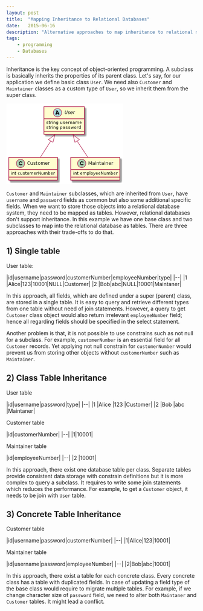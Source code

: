 ```yaml
---
layout: post
title:  "Mapping Inheritance to Relational Databases"
date:   2015-06-16
description: "Alternative approaches to map inheritance to relational model"
tags:
    - programming
    - Databases
---
```


Inheritance is the key concept of object-oriented programming.
A subclass is basically inherits the properties of its parent class.
Let's say, for our application we define basic class `User`.
We need also `Customer` and `Maintainer` classes as a custom type of `User`,
so we inherit them from the super class.


![Domain Object Model for inheritance mapping](/images/inheritance-map.png)


<!--
abstract User {
  string username
  string password
}

class Customer{
  int customerNumber
}

class Maintainer{
  int employeeNumber
}
User <|-down- Customer
User <|-down- Maintainer -->

`Customer` and `Maintainer` subclasses, which are inherited from `User`,
have `username` and `password` fields as common but also some additional specific fields.
When we want to store those objects into a relational database system,
they need to be mapped as tables.
However, relational databases don't support inheritance.
In this example we have one base class and two subclasses to map into the relational database as tables.
There are three approaches with their trade-offs to do that.

## 1) Single table

User table:

|id|username|password|customerNumber|employeeNumber|type|
|--|
|1 |Alice|123|10001|NULL|Customer|
|2 |Bob|abc|NULL|10001|Maintaner|

In this approach, all fields, which are defined under a super (parent) class, are stored in a single table.
It is easy to query and retrieve different types from one table without need of join statements.
However, a query to get `Customer` class object would also return irrelevant `employeeNumber` field;
hence all regarding fields should be specified in the select statement.

Another problem is that, it is not possible to use constrains such as not null for a subclass.
For example, `customerNumber` is an essential field for all `Customer` records.
Yet applying not null constrain for `customerNumber` would prevent us from storing other objects without `customerNumber` such as `Maintainer`.

## 2) Class Table Inheritance

User table

|id|username|password|type|
|--|
|1 |Alice   |123     |Customer|
|2 |Bob     |abc     |Maintaner|

Customer table

|id|customerNumber|
|--|
|1|10001|

Maintainer table

|id|employeeNumber|
|--|
|2 |10001|

In this approach, there exist one database table per class.
Separate tables provide consistent data storage with constrain definitions but it is more complex to query a subclass.
It requires to write some join statements which reduces the performance.
For example, to get a `Customer` object, it needs to be join with `User` table.


## 3) Concrete Table Inheritance

Customer table

|id|username|password|customerNumber|
|--|
|1|Alice|123|10001|

Maintainer table

|id|username|password|employeeNumber|
|--|
|2|Bob|abc|10001|

In this approach, there exist a table for each concrete class.
Every concrete class has a table with duplicated fields.
In case of updating a field type of the base class would require to migrate multiple tables.
For example, if we change character size of `password` field, we need to alter both `Maintaner` and `Customer` tables.
It might lead a conflict.
